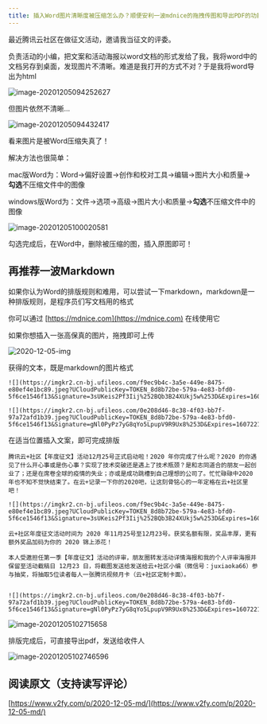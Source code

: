 ```yaml
---
title: 插入Word图片清晰度被压缩怎么办？顺便安利一波mdnice的拖拽传图和导出PDF的功能
---
```



最近腾讯云社区在做征文活动，邀请我当征文的评委。

负责活动的小编，把文案和活动海报以word文档的形式发给了我，我将word中的文档另存到桌面，发现图片不清晰。难道是我打开的方式不对？于是我将word导出为html

![image-20201205094252627](https://www.v2fy.com/asset/0i/jikemiji/jikemiji-md/2020-12-05-md.assets/image-20201205094252627.png)

但图片依然不清晰...

![image-20201205094432417](https://www.v2fy.com/asset/0i/jikemiji/jikemiji-md/2020-12-05-md.assets/image-20201205094432417.png)

看来图片是被Word压缩失真了！

解决方法也很简单：

mac版Word为：Word->偏好设置->创作和校对工具->编辑->图片大小和质量-> **勾选**不压缩文件中的图像

windows版Word为：文件->选项->高级->图片大小和质量->**勾选**不压缩文件中的图像



![image-20201205100020581](https://www.v2fy.com/asset/0i/jikemiji/jikemiji-md/2020-12-05-md.assets/image-20201205100020581.png)



勾选完成后，在Word中，删除被压缩的图，插入原图即可！



## 再推荐一波Markdown

如果你认为Word的排版规则和难用，可以尝试一下markdown，markdown是一种排版规则，是程序员们写文档用的格式

你可以通过 [https://mdnice.com](https://mdnice.com) 在线使用它

如果你想插入一张高保真的图片，拖拽即可上传

![2020-12-05-img](https://www.v2fy.com/asset/0i/jikemiji/jikemiji-md/2020-12-05-md.assets/2020-12-05-img.gif)

获得的文本，既是markdown的图片格式

```
![](https://imgkr2.cn-bj.ufileos.com/f9ec9b4c-3a5e-449e-8475-e80ef4e1bc89.jpeg?UCloudPublicKey=TOKEN_8d8b72be-579a-4e83-bfd0-5f6ce1546f13&Signature=3sUKeis2Pf3Iij%252BQb3B24XUkj5w%253D&Expires=1607221247)

![](https://imgkr2.cn-bj.ufileos.com/0e208d46-8c38-4f03-bb7f-97a72afd1b39.jpeg?UCloudPublicKey=TOKEN_8d8b72be-579a-4e83-bfd0-5f6ce1546f13&Signature=gNl0PyPz7yG8qYo5LpupV9R9Ux8%253D&Expires=1607221244)
```



在适当位置插入文案，即可完成排版



```
腾讯云+社区【年度征文】活动12月25号正式启动啦！2020 年你完成了什么呢？2020 的你遇见了什么开心事或是伤心事？实现了技术突破还是遇上了技术瓶颈？是和志同道合的朋友一起创业了；还是在席卷全球的疫情的失业；亦或是成功跳槽到自己理想的公司了。忙忙碌碌中2020年也不知不觉快结束了。在云+记录一下你的2020吧，让这刻骨铭心的一年定格在云+社区里吧！

![](https://imgkr2.cn-bj.ufileos.com/f9ec9b4c-3a5e-449e-8475-e80ef4e1bc89.jpeg?UCloudPublicKey=TOKEN_8d8b72be-579a-4e83-bfd0-5f6ce1546f13&Signature=3sUKeis2Pf3Iij%252BQb3B24XUkj5w%253D&Expires=1607221247)

云+社区年度征文活动时间为 2020 年11月25号至12月23号。获奖名额有限，奖品丰厚，更有额外奖品加码为你的 2020 锦上添花！

本人受邀担任第一季【年度征文】活动的评审，朋友圈转发活动详情海报和我的个人评审海报并保留至活动截稿日 12月23 日，将截图发送给发送给云+社区小编（微信号：juxiaoka66）参与抽奖，将抽取5位读者每人一张腾讯视频月卡（云+社区定制卡面）。


![](https://imgkr2.cn-bj.ufileos.com/0e208d46-8c38-4f03-bb7f-97a72afd1b39.jpeg?UCloudPublicKey=TOKEN_8d8b72be-579a-4e83-bfd0-5f6ce1546f13&Signature=gNl0PyPz7yG8qYo5LpupV9R9Ux8%253D&Expires=1607221244)

```



![image-20201205102715658](https://www.v2fy.com/asset/0i/jikemiji/jikemiji-md/2020-12-05-md.assets/image-20201205102715658.png)

排版完成后，可直接导出pdf，发送给收件人

![image-20201205102746596](https://www.v2fy.com/asset/0i/jikemiji/jikemiji-md/2020-12-05-md.assets/image-20201205102746596.png)

## 阅读原文（支持读写评论）

[https://www.v2fy.com/p/2020-12-05-md/](https://www.v2fy.com/p/2020-12-05-md/)



